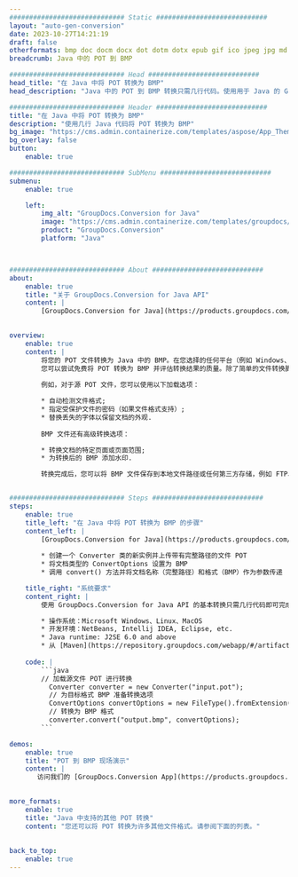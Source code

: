 ```yaml
---
############################# Static ############################
layout: "auto-gen-conversion"
date: 2023-10-27T14:21:19
draft: false
otherformats: bmp doc docm docx dot dotm dotx epub gif ico jpeg jpg md odt ott pdf png psd rtf tex tif tiff txt xps
breadcrumb: Java 中的 POT 到 BMP

############################# Head ############################
head_title: "在 Java 中将 POT 转换为 BMP"
head_description: "Java 中的 POT 到 BMP 转换只需几行代码。使用用于 Java 的 GroupDocs 文档转换 API 转换 160 多种文件格式"

############################# Header ############################
title: "在 Java 中将 POT 转换为 BMP"
description: "使用几行 Java 代码将 POT 转换为 BMP"
bg_image: "https://cms.admin.containerize.com/templates/aspose/App_Themes/V3/images/bg/header1.png"
bg_overlay: false
button:
    enable: true

############################# SubMenu ############################
submenu:
    enable: true

    left:
        img_alt: "GroupDocs.Conversion for Java"
        image: "https://cms.admin.containerize.com/templates/groupdocs/images/product-logos/90x90-noborder/groupdocs-conversion-java.png"
        product: "GroupDocs.Conversion"
        platform: "Java"



############################# About ############################
about:
    enable: true
    title: "关于 GroupDocs.Conversion for Java API"
    content: |
        [GroupDocs.Conversion for Java](https://products.groupdocs.com/conversion/java/) 是一种高级文件格式转换 API，用于在 Microsoft Office、OpenDocument、PDF、HTML、电子邮件、CAD 等流行图像和文档格式之间进行转换。只需几行代码即可完成更多工作。本机 API 会自动检测原始文档的格式，并提供许多选项来自定义转换后的文档。除了从文档中提取信息的功能外，它还默认支持将转换结果缓存到本地磁盘。但是，任何类型的缓存存储都可以通过实施适当的接口来支持 - Amazon S3、Dropbox、Google Drive、Windows Azure、Reddis 或任何其他接口。
    

overview:
    enable: true
    content: |
        将您的 POT 文件转换为 Java 中的 BMP。在您选择的任何平台（例如 Windows、Linux、macOS）上，只需几行 Java 代码。
        您可以尝试免费将 POT 转换为 BMP 并评估转换结果的质量。除了简单的文件转换脚本外，您还可以尝试更复杂的选项来加载 POT 源文件并存储 BMP 输出。 
        
        例如，对于源 POT 文件，您可以使用以下加载选项：

        * 自动检测文件格式;
        * 指定受保护文件的密码（如果文件格式支持）;
        * 替换丢失的字体以保留文档的外观.
        
        BMP 文件还有高级转换选项：

        * 转换文档的特定页面或页面范围;
        * 为转换后的 BMP 添加水印.

        转换完成后，您可以将 BMP 文件保存到本地文件路径或任何第三方存储，例如 FTP、Amazon S3、Google Drive、Dropbox 等。请注意 - 转换 POT到 BMP，您不需要安装任何额外的软件，例如 MS Office、Open Office、Adobe Acrobat Reader 等。


############################# Steps ############################
steps:
    enable: true
    title_left: "在 Java 中将 POT 转换为 BMP 的步骤"
    content_left: |
        [GroupDocs.Conversion for Java](https://products.groupdocs.com/conversion/java/) 允许开发人员使用几行代码轻松地将 POT 文件转换为 BMP。
        
        * 创建一个 Converter 类的新实例并上传带有完整路径的文件 POT
        * 将文档类型的 ConvertOptions 设置为 BMP
        * 调用 convert() 方法并将文档名称（完整路径）和格式（BMP）作为参数传递

    title_right: "系统要求"
    content_right: |
        使用 GroupDocs.Conversion for Java API 的基本转换只需几行代码即可完成。所有主要平台和操作系统都支持我们的 API。在执行以下代码之前，请确保您的系统上安装了以下先决条件。

        * 操作系统：Microsoft Windows、Linux、MacOS
        * 开发环境：NetBeans, Intellij IDEA, Eclipse, etc.
        * Java runtime: J2SE 6.0 and above
        * 从 [Maven](https://repository.groupdocs.com/webapp/#/artifacts/browse/tree/General/repo/com/groupdocs/groupdocs-conversion) 获取最新的 GroupDocs.Conversion for Java
         
    code: |
        ```java    
        // 加载源文件 POT 进行转换
          Converter converter = new Converter("input.pot");
          // 为目标格式 BMP 准备转换选项
          ConvertOptions convertOptions = new FileType().fromExtension("bmp").getConvertOptions();
          // 转换为 BMP 格式
          converter.convert("output.bmp", convertOptions);
        ```

demos:
    enable: true
    title: "POT 到 BMP 现场演示"
    content: |
       访问我们的 [GroupDocs.Conversion App](https://products.groupdocs.app/conversion/family) 网站并立即尝试 POT 到 BMP 转换。免费演示具有以下好处
          

more_formats:
    enable: true
    title: "Java 中支持的其他 POT 转换"
    content: "您还可以将 POT 转换为许多其他文件格式。请参阅下面的列表。"
       
       
back_to_top:
    enable: true
---
```

